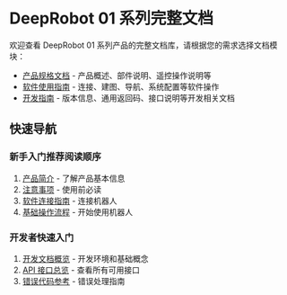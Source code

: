 # DeepRobot 01 系列完整文档

欢迎查看 DeepRobot 01 系列产品的完整文档库，请根据您的需求选择文档模块：

- [产品规格文档](./specifications/) - 产品概述、部件说明、遥控操作说明等
- [软件使用指南](./software-guide/) - 连接、建图、导航、系统配置等软件操作
- [开发指南](./development-guide/) - 版本信息、通用返回码、接口说明等开发相关文档

## 快速导航

### 新手入门推荐阅读顺序
1. [产品简介](./specifications/introduction.md) - 了解产品基本信息
2. [注意事项](./specifications/precautions.md) - 使用前必读
3. [软件连接指南](./software-guide/connection.md) - 连接机器人
4. [基础操作流程](./software-guide/process.md) - 开始使用机器人

### 开发者快速入门
1. [开发文档概览](./development-guide/) - 开发环境和基础概念  
2. [API 接口总览](./api-documentation/) - 查看所有可用接口
3. [错误代码参考](./development-guide/error-codes.md) - 错误处理指南 